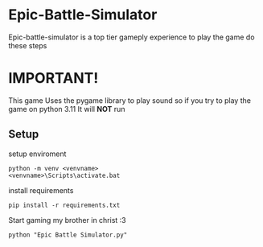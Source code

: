 # Epic-Battle-Simulator

Epic-battle-simulator is a top tier gameply experience 
to play the game do these steps

# IMPORTANT!

This game Uses the pygame library to play sound so if you try to play the game on python 3.11 It will **NOT** run

## Setup

setup enviroment
    
    python -m venv <venvname>
    <venvname>\Scripts\activate.bat
    
install requirements

    pip install -r requirements.txt
    
Start gaming my brother in christ :3

    python "Epic Battle Simulator.py"